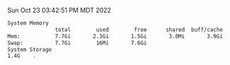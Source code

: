 Sun Oct 23 03:42:51 PM MDT 2022
```bash
System Memory
               total        used        free      shared  buff/cache   available
Mem:           7.7Gi       2.3Gi       1.5Gi       3.0Mi       3.9Gi       5.0Gi
Swap:          7.7Gi        16Mi       7.6Gi
System Storage
1.4G	.
```
```bash
